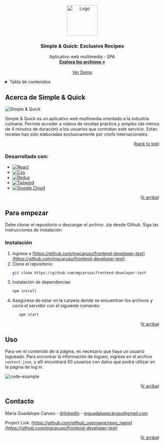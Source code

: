 <a id="readme-top"></a>

<br />
<div align="center">
  <a href="https://github.com/mgcaruso/frontend-developer-test">
    <img src="https://i.imgur.com/hG5pQZL.png" alt="Logo" width="100" height="100">
  </a>

<h3 align="center">Simple & Quick: Exclusive Recipes</h3>

  <p align="center">
    Aplicativo web multimedia - SPA  
    <br />
    <a href="https://github.com/mgcaruso/frontend-developer-test"><strong>Explora los archivos »</strong></a>
    <br />
    <br />
    <a href="https://simple-and-quick.vercel.app">Ver Demo</a>
    
  </p>
</div>



<!-- TABLE OF CONTENTS -->
<details>
  <summary>Tabla de contenidos</summary>
  <ol>
    <li>
      <a href="#about-the-project">Acerca de Simple & Quick</a>
      <ul>
        <li><a href="#built-with">Desarrollado con:</a></li>
      </ul>
    </li>
    <li>
      <a href="#getting-started">Para empezar:</a>
      <ul>
        <li><a href="#installation">Instalación</a></li>
      </ul>
    </li>
    <li><a href="#usage">Uso</a></li>
    <li><a href="#contact">Contacto</a></li>
  </ol>
</details>



<!-- ABOUT THE PROJECT -->
<a id="about-the-project"></a>
## Acerca de Simple & Quick

![Simple & Quick][product-screenshot]

Simple & Quick es un aplicativo web multimedia orientado a la industria culinaria. Permite acceder a videos de recetas práctica y simples (de menos de 4 minutos de duración) a los usuarios que contratan este servicio. Estas recetas han sido elaboradas exclusivamente por chefs internacionales. 

<p align="right">(<a href="#readme-top">back to top</a>)</p>



<a id="built-with"></a>
### Desarrollado con:

* [![React][React.js]][React-url]
* [![Css][Css.com]][Css-url]
* [![Redux][Redux.com]][Redux-url]
* [![Tailwind][Tailwind.com]][Tailwind-url]
* [![Google Cloud][Google-Cloud.com]][Google-Cloud-url]

<p align="right">(<a href="#readme-top">Ir arriba</a>)</p>



<!-- GETTING STARTED -->
<a id="getting-started"></a>
## Para empezar

Debe clonar el repositorio o descargar el archivo .zip desde Github. Siga las instrucciones de instalación.

<a id="installation"></a>
### Instalación

1. Ingrese a [https://github.com/mgcaruso/frontend-developer-test](https://github.com/mgcaruso/frontend-developer-test).
2. Clone el repositorio:
   ```sh
   git clone https://github.com/mgcaruso/frontend-developer-test
   ```
3. Instalación de dependencias
   ```sh
   npm install
   ```
4. Asegúrese de estar en la carpeta donde se encuentran los archivos y corra el servidor con el siguiente comando:
   ```sh
      npm start
   ```

<p align="right">(<a href="#readme-top">Ir arriba</a>)</p>



<!-- USAGE EXAMPLES -->
<a id="usage"></a>
## Uso

Para ver el contenido de la página, es necesario que haya un usuario logueado. 
Para encontrar la información de logueo, ingrese en el archivo `content.json`, y allí encontrará 50 usuarios con datos que podrá utilizar en la página de log in.

![code-example][code-screenshot]


<p align="right">(<a href="#readme-top">Ir arriba</a>)</p>


<!-- CONTACT -->
<a id="contact"></a>
## Contacto

María Guadalupe Caruso - [@linkedIn](https://www.linkedin.com/in/guadalupe-caruso) - mguadalupecaruso@gmail.com

Project Link: [https://github.com/github_username/repo_name](https://github.com/mgcaruso/frontend-developer-test)

<p align="right">(<a href="#readme-top">Ir arriba</a>)</p>



[linkedin-shield]: https://img.shields.io/badge/-LinkedIn-black.svg?style=for-the-badge&logo=linkedin&colorB=555
[linkedin-url]: https://linkedin.com/in/linkedin_guadalupe_caruso
[product-screenshot]: https://i.imgur.com/2gQ1yNw.png
[code-screenshot]: https://i.imgur.com/yzgeyDv.png
[React.js]: https://img.shields.io/badge/React-20232A?style=for-the-badge&logo=react&logoColor=61DAFB
[React-url]: https://reactjs.org/
[Css.com]: 	https://img.shields.io/badge/CSS-239120?&style=for-the-badge&logo=css3&logoColor=white
[Css-url]: https://developer.mozilla.org/es/docs/Web/CSS
[Redux.com]: https://img.shields.io/badge/Redux-593D88?style=for-the-badge&logo=redux&logoColor=white
[Redux-url]: https://es.redux.js.org/
[Tailwind.com]: https://img.shields.io/badge/Tailwind_CSS-38B2AC?style=for-the-badge&logo=tailwind-css&logoColor=white
[Tailwind-url]: https://tailwindcss.com/docs/flex-wrap
[Google-Cloud.com]: https://img.shields.io/badge/Google_Cloud-4285F4?style=for-the-badge&logo=google-cloud&logoColor=white
[Google-Cloud-url]: https://cloud.google.com/?hl=es